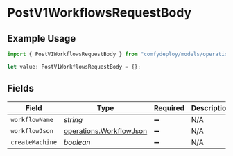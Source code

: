 # PostV1WorkflowsRequestBody

## Example Usage

```typescript
import { PostV1WorkflowsRequestBody } from "comfydeploy/models/operations";

let value: PostV1WorkflowsRequestBody = {};
```

## Fields

| Field                                                              | Type                                                               | Required                                                           | Description                                                        |
| ------------------------------------------------------------------ | ------------------------------------------------------------------ | ------------------------------------------------------------------ | ------------------------------------------------------------------ |
| `workflowName`                                                     | *string*                                                           | :heavy_minus_sign:                                                 | N/A                                                                |
| `workflowJson`                                                     | [operations.WorkflowJson](../../models/operations/workflowjson.md) | :heavy_minus_sign:                                                 | N/A                                                                |
| `createMachine`                                                    | *boolean*                                                          | :heavy_minus_sign:                                                 | N/A                                                                |